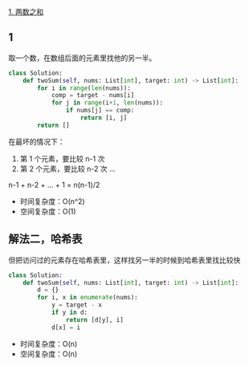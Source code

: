 [1. 两数之和](https://leetcode-cn.com/problems/two-sum/)

## 1

取一个数，在数组后面的元素里找他的另一半。

```py
class Solution:
    def twoSum(self, nums: List[int], target: int) -> List[int]:
        for i in range(len(nums)):
            comp = target - nums[i]
            for j in range(i+1, len(nums)):
                if nums[j] == comp:
                    return [i, j]
        return []
```

在最坏的情况下：

1. 第 1 个元素，要比较 n-1 次
2. 第 2 个元素，要比较 n-2 次
...

n-1 + n-2 + ... + 1 = n(n-1)/2

* 时间复杂度：O(n^2)
* 空间复杂度：O(1)

## 解法二，哈希表

但把访问过的元素存在哈希表里，这样找另一半的时候到哈希表里找比较快

```py
class Solution:
    def twoSum(self, nums: List[int], target: int) -> List[int]:
        d = {}
        for i, x in enumerate(nums):
            y = target - x
            if y in d:
                return [d[y], i]
            d[x] = i
```


* 时间复杂度：O(n)
* 空间复杂度：O(n)
